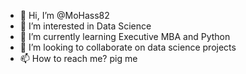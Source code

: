 - 👋 Hi, I’m @MoHass82
- 👀 I’m interested in Data Science
- 🌱 I’m currently learning Executive MBA and Python
- 💞️ I’m looking to collaborate on data science projects
- 📫 How to reach me? pig me

<!---
MoHass82/MoHass82 is a ✨ special ✨ repository because its `README.md` (this file) appears on your GitHub profile.
You can click the Preview link to take a look at your changes.
--->
